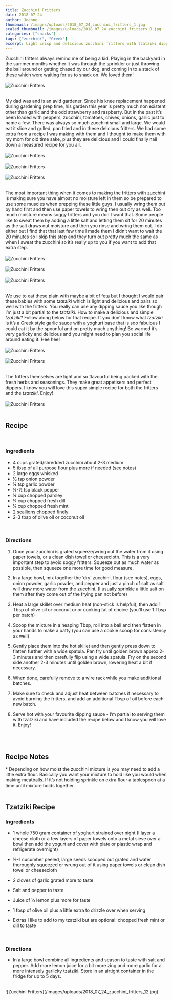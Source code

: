 ```yaml
---
title: Zucchini Fritters
date: 2018-07-24
author: Joanne
thumbnail: /images/uploads/2018_07_24_zucchini_fritters_1.jpg
scaled_thumbnail: /images/uploads/2018_07_24_zucchini_fritters_0.jpg
categories: ["snacks"]
tags: ["zucchini", "Greek"]
excerpt: Light crisp and delicious zucchini fritters with tzatziki dipping sauce
---
```


Zucchini fritters always remind me of being a kid. Playing in the backyard in the summer months whether it was through the sprinkler or just throwing the ball around or getting chased by our dog, and coming in to a stack of these which were waiting for us to snack on. We loved them!
</br>
</br>
![Zucchini Fritters](/images/uploads/2018_07_24_zucchini_fritters_2.jpg)
</br>
</br>

My dad was and is an avid gardener. Since his knee replacement happened during gardening prep time, his garden this year is pretty much non existent other than garlic and the odd strawberry and raspberry. But in the past it’s been loaded with peppers, zucchini, tomatoes, chives, onions, garlic just to name a few. There was always so much zucchini small and large. We would eat it slice and grilled, pan fried and in these delicious fritters. We had some extra from a recipe I was making with them and I thought to make them with my mom for old time sake, plus they are delicious and I could finally nail down a measured recipe for you all.
</br>
</br>
![Zucchini Fritters](/images/uploads/2018_07_24_zucchini_fritters_3.jpg)
</br>
</br>
![Zucchini Fritters](/images/uploads/2018_07_24_zucchini_fritters_4.jpg)
</br>
</br>
![Zucchini Fritters](/images/uploads/2018_07_24_zucchini_fritters_5.jpg)
</br>
</br>

The most important thing when it comes to making the fritters with zucchini is making sure you have almost no moisture left in them so be prepared to use some muscles when prepping these little guys. I usually  wring them out by hand first and then use paper towels to wring then out dry as well. Too much moisture means soggy fritters and you don’t want that. Some people like to sweat them by adding a little salt and letting them sit for 20 minutes as the salt draws out moisture and then you rinse and wring them out. I do either but I find that that last few time I made them I didn’t want to wait the 20 minutes so I skip this step and they turn out pretty much the same as when I sweat the zucchini so it’s really up to you if you want to add that extra step.
</br>
</br>
![Zucchini Fritters](/images/uploads/2018_07_24_zucchini_fritters_6.jpg)
</br>
</br>
![Zucchini Fritters](/images/uploads/2018_07_24_zucchini_fritters_7.jpg)
</br>
</br>
![Zucchini Fritters](/images/uploads/2018_07_24_zucchini_fritters_8.jpg)
</br>
</br>

We use to eat these plain with maybe a bit of feta but I thought I would pair these babies with some _tzatziki_ which is light and delicious and pairs so well with the fritters. You really can use any dipping sauce you like though I’m just a bit partial to the _tzatziki_. How to make a delicious and simple _tzatziki_? Follow along below for that recipe.  If you don’t know what _tzatziki_ is it’s a Greek style garlic sauce with a yoghurt base that is soo fabulous I could eat it by the spoonful and on pretty much anything!  Be warned it’s very garlicky and delicious and you might need to plan you social life around eating it. Hee hee!
</br>
</br>
![Zucchini Fritters](/images/uploads/2018_07_24_zucchini_fritters_9.jpg)
</br>
</br>
![Zucchini Fritters](/images/uploads/2018_07_24_zucchini_fritters_10.jpg)
</br>
</br>

The fritters themselves are light and so flavourful being packed with the fresh herbs and seasonings. They make great appetisers and perfect dippers. I know you will love this super simple recipe for both the fritters and the _tzatziki_. Enjoy!
</br>
</br>
![Zucchini Fritters](/images/uploads/2018_07_24_zucchini_fritters_11.jpg)
</br>
</br>

## Recipe
</br>

### Ingredients

* 4 cups grated/shredded zucchini about 2-3 medium
* 5 tbsp of all purpose flour plus more if needed (see notes)
* 2 large eggs whisked
* &frac12; tsp onion powder
* &frac14; tsp garlic powder
* &frac14;-&frac12; tsp black pepper
* &frac14; cup chopped parsley
* &frac14; cup chopped fresh dill
* &frac14; cup chopped fresh mint 
* 2 scallions chopped finely 
* 2-3 tbsp of olive oil or coconut oil
</br>

### Directions

1. Once your zucchini is grated squeeze/wring out the water from it using paper towels, or a clean dish towel or cheesecloth. This is a very important step to avoid soggy fritters. Squeeze out as much water as possible, then squeeze one more time for good measure.

2. In a large bowl, mix together the ‘dry’ zucchini, flour (see notes), eggs, onion powder, garlic powder, and pepper and just a pinch of salt as salt will draw more water from the zucchini. (I usually sprinkle a little salt on them after they come out of the frying pan not before)

3. Heat a large skillet over medium heat (non-stick is helpful), then add 1 Tbsp of olive oil or coconut or or cooking fat of choice (you’ll use 1 Tbsp per batch)

4. Scoop the mixture in a heaping Tbsp, roll into a ball and then flatten in your hands to make a patty (you can use a cookie scoop for consistency as well) 

5. Gently place them into the hot skillet and then gently press down to flatten further with a wide spatula. Pan fry until golden brown approx 2-3 minutes and then carefully flip using a wide spatula. Fry on the second side another 2-3 minutes until golden brown, lowering heat a bit if necessary. 

6. When done, carefully remove to a wire rack while you make additional batches.

7. Make sure to check and adjust heat between batches if necessary to avoid burning the fritters, and add an additional Tbsp of oil before each new batch.

8. Serve hot with your favourite dipping sauce - I’m partial to serving them with tzatziki and have included the recipe below and I know you will love it. Enjoy!
</br>
</br>

## Recipe Notes
&ast; Depending on how moist the zucchini mixture is you may need to add a little extra flour. Basically you want your mixture to hold like you would when making meatballs. If it’s not holding sprinkle on extra flour a tablespoon at a time until mixture holds together.
</br>
</br>

## Tzatziki Recipe

### Ingredients 

* 1 whole 750 gram container of yoghurt strained over night (I layer a cheese cloth or a few layers of paper towels onto a metal sieve over a bowl then add the yogurt and cover with plate or plastic wrap and refrigerate overnight)

* &frac12;-1 cucumber peeled, large seeds scooped out grated and water thoroughly squeezed or wrung out of it using paper towels or clean dish towel or cheesecloth 

* 2 cloves of garlic grated more to taste 

* Salt and pepper to taste 

* Juice of &frac12; lemon plus more for taste 

* 1 tbsp of olive oil plus a little extra to drizzle over when serving 

* Extras I like to add to my tzatziki but are optional: chopped fresh mint or dill to taste
</br>

### Directions

* In a large bowl combine all ingredients and season to taste with salt and pepper.  Add more lemon juice for a bit more zing and more garlic for a more intensely garlicky tzatziki. Store in an airtight container in the fridge for up to 5 days.

</br>
![Zucchini Fritters](/images/uploads/2018_07_24_zucchini_fritters_12.jpg)
